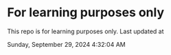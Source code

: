# For learning purposes only
This repo is for learning purposes only.
Last updated at

Sunday, September 29, 2024 4:32:04 AM

